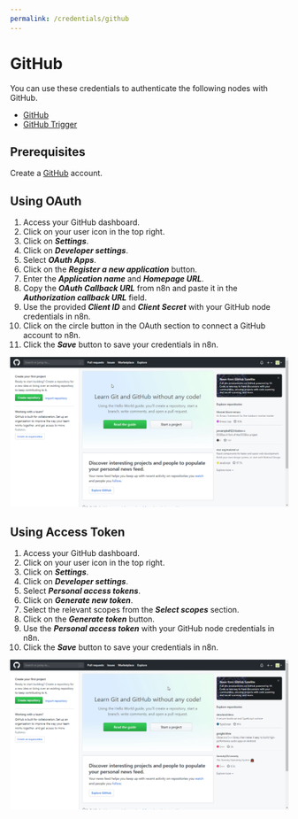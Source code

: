 ```yaml
---
permalink: /credentials/github
---
```


# GitHub

You can use these credentials to authenticate the following nodes with GitHub.
- [GitHub](../../nodes-library/nodes/GitHub/README.md)
- [GitHub Trigger](../../nodes-library/trigger-nodes/GitHubTrigger/README.md)


## Prerequisites

Create a [GitHub](https://github.com/) account.

## Using OAuth

1. Access your GitHub dashboard.
2. Click on your user icon in the top right.
3. Click on ***Settings***.
4. Click on ***Developer settings***.
5. Select ***OAuth Apps***.
6. Click on the ***Register a new application*** button.
7. Enter the ***Application name*** and ***Homepage URL***.
8. Copy the ***OAuth Callback URL*** from n8n and paste it in the ***Authorization callback URL*** field.
9. Use the provided ***Client ID*** and ***Client Secret*** with your GitHub node credentials in n8n.
10. Click on the circle button in the OAuth section to connect a GitHub account to n8n.
11. Click the ***Save*** button to save your credentials in n8n.

![Getting GitHub OAuth credentials](./using-oauth.gif)


## Using Access Token

1. Access your GitHub dashboard.
2. Click on your user icon in the top right.
3. Click on ***Settings***.
4. Click on ***Developer settings***.
5. Select ***Personal access tokens***.
6. Click on ***Generate new token***.
7. Select the relevant scopes from the ***Select scopes*** section.
8. Click on the ***Generate token*** button.
8. Use the ***Personal access token*** with your GitHub node credentials in n8n.
9. Click the ***Save*** button to save your credentials in n8n.

![Getting GitHub Access Token](./using-access-token.gif)
